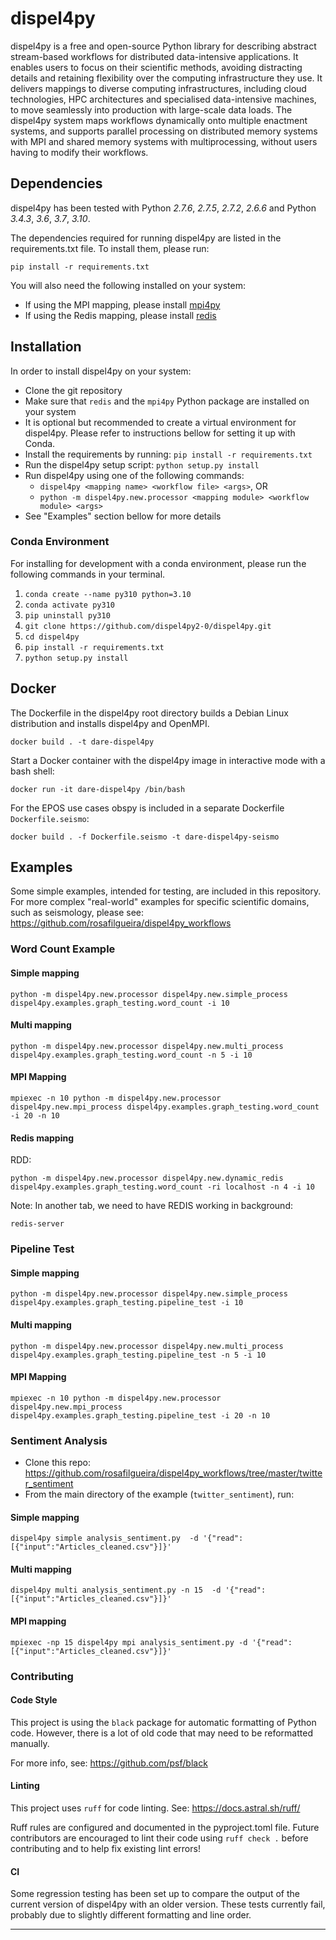 # dispel4py

dispel4py is a free and open-source Python library for describing abstract stream-based workflows for distributed data-intensive applications. It enables users to focus on their scientific methods, avoiding distracting details and retaining flexibility over the computing infrastructure they use.  It delivers mappings to diverse computing infrastructures, including cloud technologies, HPC architectures and  specialised data-intensive machines, to move seamlessly into production with large-scale data loads. The dispel4py system maps workflows dynamically onto multiple enactment systems, and supports parallel processing on distributed memory systems with MPI and shared memory systems with multiprocessing, without users having to modify their workflows.

## Dependencies

dispel4py has been tested with Python *2.7.6*, *2.7.5*, *2.7.2*, *2.6.6* and Python *3.4.3*, *3.6*, *3.7*, *3.10*.

The dependencies required for running dispel4py are listed in the requirements.txt file. To install them, please run:
```shell
pip install -r requirements.txt
```

You will also need the following installed on your system:

- If using the MPI mapping, please install [mpi4py](http://mpi4py.scipy.org/)
- If using the Redis mapping, please install [redis](https://redis.io/download/)

## Installation

In order to install dispel4py on your system:

- Clone the git repository
- Make sure that `redis` and the `mpi4py` Python package are installed on your system
- It is optional but recommended to create a virtual environment for dispel4py. Please refer to instructions bellow for setting it up with Conda.
- Install the requirements by running: `pip install -r requirements.txt`
- Run the dispel4py setup script: `python setup.py install`
- Run dispel4py using one of the following commands:
  - `dispel4py <mapping name> <workflow file> <args>`, OR
  - `python -m dispel4py.new.processor <mapping module> <workflow module> <args>`
- See "Examples" section bellow for more details

### Conda Environment

For installing for development with a conda environment, please run the following commands in your terminal.

1. `conda create --name py310 python=3.10`
2. `conda activate py310`
3. `pip uninstall py310`
4. `git clone https://github.com/dispel4py2-0/dispel4py.git`
5. `cd dispel4py`
6. `pip install -r requirements.txt`
7. `python setup.py install`


## Docker

The Dockerfile in the dispel4py root directory builds a Debian Linux distribution and installs dispel4py and OpenMPI.

```
docker build . -t dare-dispel4py
```

Start a Docker container with the dispel4py image in interactive mode with a bash shell:

```
docker run -it dare-dispel4py /bin/bash
```

For the EPOS use cases obspy is included in a separate Dockerfile `Dockerfile.seismo`:

```
docker build . -f Dockerfile.seismo -t dare-dispel4py-seismo
```


## Examples

Some simple examples, intended for testing, are included in this repository.
For more complex "real-world" examples for specific scientific domains, such as seismology, please see:
https://github.com/rosafilgueira/dispel4py_workflows

### Word Count Example

#### Simple mapping

```shell
python -m dispel4py.new.processor dispel4py.new.simple_process dispel4py.examples.graph_testing.word_count -i 10
```

#### Multi mapping

```shell
python -m dispel4py.new.processor dispel4py.new.multi_process dispel4py.examples.graph_testing.word_count -n 5 -i 10
```

#### MPI Mapping
```shell
mpiexec -n 10 python -m dispel4py.new.processor dispel4py.new.mpi_process dispel4py.examples.graph_testing.word_count -i 20 -n 10
```

#### Redis mapping

RDD:
```shell
python -m dispel4py.new.processor dispel4py.new.dynamic_redis dispel4py.examples.graph_testing.word_count -ri localhost -n 4 -i 10
```

Note: In another tab, we need to have REDIS working in background:
```shell
redis-server
```

### Pipeline Test

#### Simple mapping

```shell
python -m dispel4py.new.processor dispel4py.new.simple_process dispel4py.examples.graph_testing.pipeline_test -i 10
```

#### Multi mapping

```shell
python -m dispel4py.new.processor dispel4py.new.multi_process dispel4py.examples.graph_testing.pipeline_test -n 5 -i 10
```

#### MPI Mapping
```shell
mpiexec -n 10 python -m dispel4py.new.processor dispel4py.new.mpi_process dispel4py.examples.graph_testing.pipeline_test -i 20 -n 10
```

### Sentiment Analysis

- Clone this repo: https://github.com/rosafilgueira/dispel4py_workflows/tree/master/twitter_sentiment
- From the main directory of the example (`twitter_sentiment`), run:

#### Simple mapping
```shell
dispel4py simple analysis_sentiment.py  -d '{"read":[{"input":"Articles_cleaned.csv"}]}' 
```

#### Multi mapping
```shell
dispel4py multi analysis_sentiment.py -n 15  -d '{"read":[{"input":"Articles_cleaned.csv"}]}' 
```

#### MPI mapping
```shell
mpiexec -np 15 dispel4py mpi analysis_sentiment.py -d '{"read":[{"input":"Articles_cleaned.csv"}]}'
```

### Contributing

#### Code Style

This project is using the `black` package for automatic formatting of Python code. However, there is a lot of old code that may need to be reformatted manually.

For more info, see: https://github.com/psf/black

#### Linting

This project uses `ruff` for code linting. See: https://docs.astral.sh/ruff/

Ruff rules are configured and documented in the pyproject.toml file.
Future contributors are encouraged to lint their code using `ruff check .` before contributing and to help fix existing lint errors!

#### CI

Some regression testing has been set up to compare the output of the current version of dispel4py with an older version. These tests currently fail, probably due to slightly different formatting and line order.

---
